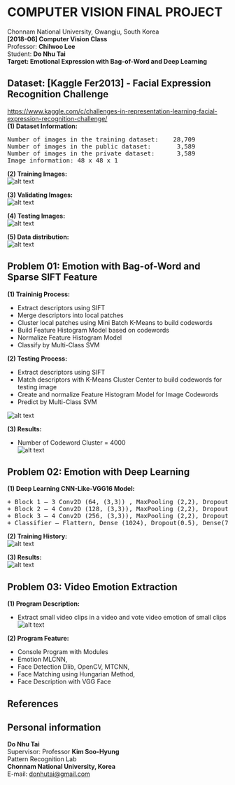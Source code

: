 # COMPUTER VISION FINAL PROJECT
Chonnam National University, Gwangju, South Korea<br/>
**[2018-06] Computer Vision Class**<br/>
Professor: **Chilwoo Lee**<br/>
Student: **Do Nhu Tai**<br/>
**Target: Emotional Expression with Bag-of-Word and Deep Learning**<br/>

## Dataset: [Kaggle Fer2013] - Facial Expression Recognition Challenge
<a href="https://www.kaggle.com/c/challenges-in-representation-learning-facial-expression-recognition-challenge/">https://www.kaggle.com/c/challenges-in-representation-learning-facial-expression-recognition-challenge/</a></br>
**(1) Dataset Information:**<br/>
<pre>
Number of images in the training dataset:	 28,709
Number of images in the public dataset:		  3,589
Number of images in the private dataset:	  3,589
Image information: 48 x 48 x 1
</pre>
**(2) Training Images:**<br/>
![alt text](https://github.com/dntai/dntai_chonnam_computer_vision/blob/master/images/training_images.png)

**(3) Validating Images:**<br/>
![alt text](https://github.com/dntai/dntai_chonnam_computer_vision/blob/master/images/validating_images.png)

**(4) Testing Images:**<br/>
![alt text](https://github.com/dntai/dntai_chonnam_computer_vision/blob/master/images/testing_images.png)

**(5) Data distribution:**<br/>
![alt text](https://github.com/dntai/dntai_chonnam_computer_vision/blob/master/images/histogram_images.png)

## Problem 01: Emotion with Bag-of-Word and Sparse SIFT Feature

**(1) Traininig Process:**<br/>
+ Extract descriptors using SIFT<br/>
+ Merge descriptors into local patches<br/>
+ Cluster local patches using Mini Batch K-Means to build codewords<br/>
+ Build Feature Histogram Model based on codewords<br/>
+ Normalize Feature Histogram Model
+ Classify by Multi-Class SVM<br/>

**(2) Testing Process:**<br/>
+ Extract descriptors using SIFT<br/>
+ Match descriptors with K-Means Cluster Center to build codewords for testing image<br/>
+ Create and normalize Feature Histogram Model for Image Codewords<br/>
+ Predict by Multi-Class SVM<br/>

![alt text](https://github.com/dntai/dntai_chonnam_computer_vision/blob/master/images/BagOfWord_Model.png)

**(3) Results:**<br/>
+ Number of Codeword Cluster = 4000<br/>
![alt text](https://github.com/dntai/dntai_chonnam_computer_vision/blob/master/images/BagOfWord_Result.png)

## Problem 02: Emotion with Deep Learning

**(1) Deep Learning CNN-Like-VGG16 Model:**<br/>
<pre>
+ Block 1 – 3 Conv2D (64, (3,3)) , MaxPooling (2,2), Dropout (0.2)
+ Block 2 – 4 Conv2D (128, (3,3)), MaxPooling (2,2), Dropout (0.2)
+ Block 3 – 4 Conv2D (256, (3,3)), MaxPooling (2,2), Dropout (0.2)
+ Classifier – Flattern, Dense (1024), Dropout(0.5), Dense(7, SoftMax)
</pre>

**(2) Training History:**<br/>
![alt text](https://github.com/dntai/dntai_chonnam_computer_vision/blob/master/images/CNN_Training.png)

**(3) Results:**<br/>
![alt text](https://github.com/dntai/dntai_chonnam_computer_vision/blob/master/images/CNN_Result.png)

## Problem 03: Video Emotion Extraction

**(1) Program Description:**<br/>
+ Extract small video clips in a video and vote video emotion of small clips<br/>
![alt text](https://github.com/dntai/dntai_chonnam_computer_vision/blob/master/images/VideoEmotionExtraction.png)

**(2) Program Feature:**<br/>
+ Console Program with Modules <br/>
+ Emotion MLCNN, <br/>
+ Face Detection Dlib, OpenCV, MTCNN, <br/>
+ Face Matching using Hungarian Method, <br/>
+ Face Description with VGG Face<br/>


## References

## Personal information
**Do Nhu Tai**<br/>
Supervisor: Professor **Kim Soo-Hyung**<br/>
Pattern Recognition Lab<br/>
**Chonnam National University, Korea**<br/>
E-mail: donhutai@gmail.com<br/>
